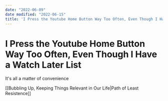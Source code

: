 ```yaml
---
date: "2022-06-09"
date modified: "2022-06-15"
title: 'I Press the Youtube Home Button Way Too Often, Even Though I Have a Watch Later List'
---
```


# I Press the Youtube Home Button Way Too Often, Even Though I Have a Watch Later List
It's all a matter of convenience

[[Bubbling Up, Keeping Things Relevant in Our Life|Path of Least Resistence]]
